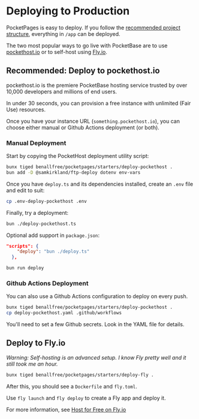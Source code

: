 # Deploying to Production

PocketPages is easy to deploy. If you follow the [recommended project structure](/docs/structure), everything in `/app` can be deployed.

The two most popular ways to go live with PocketBase are to use [pockethost.io](https://pockethost.io) or to self-host using [Fly.io](https://fly.io).

## Recommended: Deploy to pockethost.io

pockethost.io is the premiere PocketBase hosting service trusted by over 10,000 developers and millions of end users.

In under 30 seconds, you can provision a free instance with unlimited (Fair Use) resources.

Once you have your instance URL (`something.pockethost.io`), you can choose either manual or Github Actions deployment (or both).

### Manual Deployment

Start by copying the PocketHost deployment utility script:

```bash
bunx tiged benallfree/pocketpages/starters/deploy-pockethost .
bun add -D @samkirkland/ftp-deploy dotenv env-vars
```

Once you have `deploy.ts` and its dependencies installed, create an `.env` file and edit to suit:

```bash
cp .env-deploy-pockethost .env
```

Finally, try a deployment:

```bash
bun ./deploy-pockethost.ts
```

Optional add support in `package.json`:

```json
"scripts": {
    "deploy": "bun ./deploy.ts"
  },
```

```bash
bun run deploy
```

### Github Actions Deployment

You can also use a Github Actions configuration to deploy on every push.

```bash
bunx tiged benallfree/pocketpages/starters/deploy-pockethost .
cp deploy-pockethost.yaml .github/workflows
```

You'll need to set a few Github secrets. Look in the YAML file for details.

## Deploy to Fly.io

_Warning: Self-hosting is an advanced setup. I know Fly pretty well and it still took me an hour._

```bash
bunx tiged benallfree/pocketpages/starters/deploy-fly .
```

After this, you should see a `Dockerfile` and `fly.toml`.

Use `fly launch` and `fly deploy` to create a Fly app and deploy it.

For more information, see [Host for Free on Fly.io](https://github.com/pocketbase/pocketbase/discussions/537)
